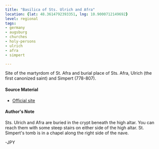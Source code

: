 ```yaml
---
title: "Basilica of Sts. Ulrich and Afra"
location: {lat: 48.3614792393351, lng: 10.9000712149692}
level: regional
tags:
- germany
- augsburg
- churches
- holy-persons
- ulrich
- afra
- simpert

---
```



Site of the martyrdom of St. Afra and burial place of Sts. Afra, Ulrich (the first canonized saint) and Simpert (778-807).

#### Source Material

* [Official site](https://ulrich-afra-anton.de)




#### Author's Note

Sts. Ulrich and Afra are buried in the crypt beneath the high altar.  You can reach them with some steep stairs on either side of the high altar.  St. Simpert's tomb is in a chapel along the right side of the nave.

-JPY




